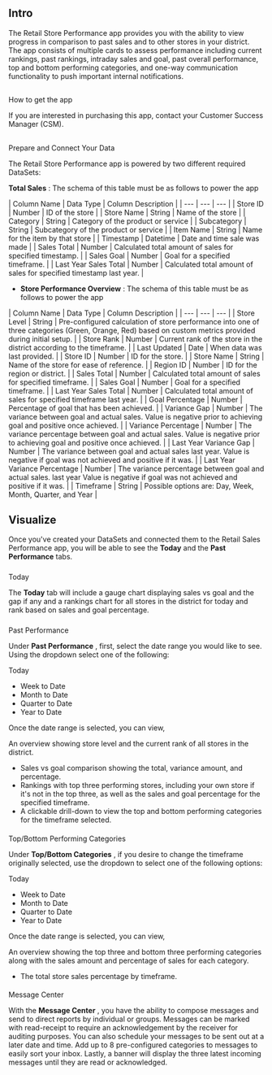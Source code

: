 

Intro
-------

The Retail Store Performance app provides you with the ability to view progress in comparison to past sales and to other stores in your district. The app consists of multiple cards to assess performance including current rankings, past rankings, intraday sales and goal, past overall performance, top and bottom performing categories, and one-way communication functionality to push important internal notifications.

##
 How to get the app

If you are interested in purchasing this app, contact your Customer Success Manager (CSM).

##
 Prepare and Connect Your Data

The Retail Store Performance app is powered by two different required DataSets:

 **Total Sales**
 : The schema of this table must be as follows to power the app


|
 Column Name
  |
 Data Type
  |
 Column Description
  |
| --- | --- | --- |
|
 Store ID
  |
 Number
  |
 ID of the store
  |
|
 Store Name
  |
 String
  |
 Name of the store
  |
|
 Category
  |
 String
  |
 Category of the product or service
  |
|
 Subcategory
  |
 String
  |
 Subcategory of the product or service
  |
|
 Item Name
  |
 String
  |
 Name for the item by that store
  |
|
 Timestamp
  |
 Datetime
  |
 Date and time sale was made
  |
|
 Sales Total
  |
 Number
  |
 Calculated total amount of sales for specified timestamp.
  |
|
 Sales Goal
  |
 Number
  |
 Goal for a specified timeframe.
  |
|
 Last Year Sales Total
  |
 Number
  |
 Calculated total amount of sales for specified timestamp last year.
  |


* **Store Performance Overview**
 : The schema of this table must be as follows to power the app


|
 Column Name
  |
 Data Type
  |
 Column Description
  |
| --- | --- | --- |
|
 Store Level
  |
 String
  |
 Pre-configured calculation of store performance into one of three categories (Green, Orange, Red) based on custom metrics provided during initial setup.
  |
|
 Store Rank
  |
 Number
  |
 Current rank of the store in the district according to the timeframe.
  |
|
 Last Updated
  |
 Date
  |
 When data was last provided.
  |
|
 Store ID
  |
 Number
  |
 ID for the store.
  |
|
 Store Name
  |
 String
  |
 Name of the store for ease of reference.
  |
|
 Region ID
  |
 Number
  |
 ID for the region or district.
  |
|
 Sales Total
  |
 Number
  |
 Calculated total amount of sales for specified timeframe.
  |
|
 Sales Goal
  |
 Number
  |
 Goal for a specified timeframe.
  |
|
 Last Year Sales Total
  |
 Number
  |
 Calculated total amount of sales for specified timeframe last year.
  |
|
 Goal Percentage
  |
 Number
  |
 Percentage of goal that has been achieved.
  |
|
 Variance Gap
  |
 Number
  |
 The variance between goal and actual sales. Value is negative prior to achieving goal and positive once achieved.
  |
|
 Variance Percentage
  |
 Number
  |
 The variance percentage between goal and actual sales. Value is negative prior to achieving goal and positive once achieved.
  |
|
 Last Year Variance Gap
  |
 Number
  |
 The variance between goal and actual sales last year. Value is negative if goal was not achieved and positive if it was.
  |
|
 Last Year Variance Percentage
  |
 Number
  |
 The variance percentage between goal and actual sales. last year Value is negative if goal was not achieved and positive if it was.
  |
|
 Timeframe
  |
 String
  |
 Possible options are: Day, Week, Month, Quarter, and Year
  |

Visualize
-----------

Once you've created your DataSets and connected them to the Retail Sales Performance app, you will be able to see the
 **Today**
 and the
 **Past Performance**
 tabs.

###
 Today

The
 **Today**
 tab will include a gauge chart displaying sales vs goal and the gap if any and a rankings chart for all stores in the district for today and rank based on sales and goal percentage.

###
 Past Performance

Under
 **Past Performance**
 , first, select the date range you would like to see. Using the dropdown select one of the following:

 Today
* Week to Date
* Month to Date
* Quarter to Date
* Year to Date

Once the date range is selected, you can view,

 An overview showing store level and the current rank of all stores in the district.
* Sales vs goal comparison showing the total, variance amount, and percentage.
* Rankings with top three performing stores, including your own store if it's not in the top three, as well as the sales and goal percentage for the specified timeframe.
* A clickable drill-down to view the top and bottom performing categories for the timeframe selected.


####
 Top/Bottom Performing Categories

Under
 **Top/Bottom Categories**
 , if you desire to change the timeframe originally selected, use the dropdown to select one of the following options:

 Today
* Week to Date
* Month to Date
* Quarter to Date
* Year to Date

Once the date range is selected, you can view,

 An overview showing the top three and bottom three performing categories along with the sales amount and percentage of sales for each category.
* The total store sales percentage by timeframe.


####
 Message Center

With the
 **Message Center**
 , you have the ability to compose messages and send to direct reports by individual or groups. Messages can be marked with read-receipt to require an acknowledgement by the receiver for auditing purposes. You can also schedule your messages to be sent out at a later date and time. Add up to 8 pre-configured categories to messages to easily sort your inbox. Lastly, a banner will display the three latest incoming messages until they are read or acknowledged.


